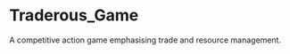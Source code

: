 Traderous_Game
==============

A competitive action game emphasising trade and resource management.
